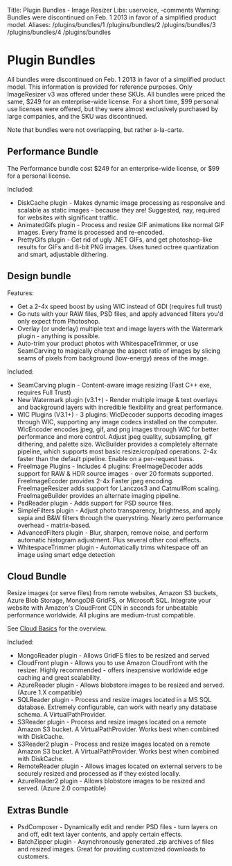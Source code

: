 Title: Plugin Bundles - Image Resizer
Libs: uservoice, -comments
Warning: Bundles were discontinued on Feb. 1 2013 in favor of a simplified product model.
Aliases: /plugins/bundles/1 /plugins/bundles/2 /plugins/bundles/3 /plugins/bundles/4  /plugins/bundles


# Plugin Bundles

All bundles were discontinued on Feb. 1 2013 in favor of a simplified product model. This information is provided for reference purposes. Only ImageResizer v3 was offered under these SKUs. All bundles were priced the same, $249 for an enterprise-wide license. For a short time, $99 personal use licenses were offered, but they were almost exclusively purchased by large companies, and the SKU was discontinued.

Note that bundles were not overlapping, but rather a-la-carte. 


## Performance Bundle


The Performance bundle cost $249 for an enterprise-wide license, or $99 for a personal license. 
 
Included:

* DiskCache plugin - Makes dynamic image processing as responsive and scalable as static images - because they are! Suggested, nay, required for websites with significant traffic.
* AnimatedGifs plugin - Process and resize GIF animations like normal GIF images. Every frame is processed and re-encoded.
* PrettyGifs plugin - Get rid of ugly .NET GIFs, and get photoshop-like results for GIFs and 8-bit PNG images. Uses tuned octree quantization and smart, adjustable dithering.


## Design bundle

Features:

- Get a 2-4x speed boost by using WIC instead of GDI (requires full trust)
- Go nuts with your RAW files, PSD files, and apply advanced filters you'd only expect from Photoshop.
- Overlay (or underlay) multiple text and image layers with the Watermark plugin - anything is possible.
- Auto-trim your product photos with WhitespaceTrimmer, or use SeamCarving to magically change the aspect ratio of images by slicing seams of pixels from background (low-energy) areas of the image.

Included:

* SeamCarving plugin - Content-aware image resizing (Fast C++ exe, requires Full Trust)
* New Watermark plugin (v3.1+) - Render multiple image & text overlays and background layers with incredible flexibility and great performance.
* WIC Plugins (V3.1+) - 3 plugins: WicDecoder supports decoding images through WIC, supporting any image codecs installed on the computer. WicEncoder encodes jpeg, gif, and png images through WIC for better performance and more control. Adjust jpeg quality, subsampling, gif dithering, and palette size. WicBuilder provides a completely alternate pipeline, which supports most basic resize/crop/pad operations. 2-4x faster than the default pipeline. Enable on a per-request bass.
* FreeImage Plugins - Includes 4 plugins: FreeImageDecoder adds support for RAW & HDR source images - over 20 formats supported. FreeImageEcoder provides 2-4x Faster jpeg encoding. FreeImageResizer adds support for Lanczos3 and CatmullRom scaling. FreeImageBuilder provides an alternate imaging pipeline.
* PsdReader plugin - Adds support for PSD source files.
* SimpleFilters plugin - Adjust photo transparency, brightness, and apply sepia and B&amp;W filters through the querystring. Nearly zero performance overhead - matrix-based.
* AdvancedFilters plugin - Blur, sharpen, remove noise, and perform automatic histogram adjustment. Plus several other cool effects.
* WhitespaceTrimmer plugin - Automatically trims whitespace off an image using smart edge detection


##  Cloud Bundle

Resize images (or serve files) from remote websites, Amazon S3 buckets, Azure Blob Storage, MongoDB GridFS, or Microsoft SQL. Integrate your website with Amazon's CloudFront CDN in seconds for unbeatable performance worldwide. All plugins are medium-trust compatible.

See [Cloud Basics](/docs/cloud) for the overview.

Included: 

* MongoReader plugin - Allows GridFS files to be resized and served
* CloudFront plugin - Allows you to use Amazon CloudFront with the resizer. Highly recommended - offers inexpensive worldwide edge caching and great scalability.
* AzureReader plugin - Allows blobstore images to be resized and served. (Azure 1.X compatible)
* SQLReader plugin - Process and resize images located in a MS SQL database. Extremely configurable, can work with nearly any database schema. A VirtualPathProvider.
* S3Reader plugin - Process and resize images located on a remote Amazon S3 bucket. A VirtualPathProvider. Works best when combined with DiskCache.
* S3Reader2 plugin - Process and resize images located on a remote Amazon S3 bucket. A VirtualPathProvider. Works best when combined with DiskCache.
* RemoteReader plugin - Allows images located on external servers to be securely resized and processed as if they existed locally.
* AzureReader2 plugin - Allows blobstore images to be resized and served. (Azure 2.0 compatible)

##  Extras Bundle

* PsdComposer - Dynamically edit and render PSD files - turn layers on and off, edit text layer contents, and apply certain effects.
* BatchZipper plugin - Asynchronously generated .zip archives of files and resized images. Great for providing customized downloads to customers.
